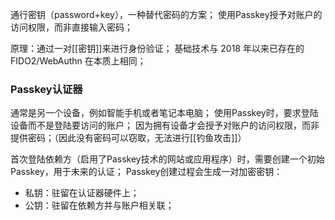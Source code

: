 通行密钥（password+key），一种替代密码的方案；
使用Passkey授予对账户的访问权限，而非直接输入密码；

原理：通过一对[[密钥]]来进行身份验证；
基础技术与 2018 年以来已存在的 FIDO2/WebAuthn 在本质上相同；
### Passkey认证器
通常是另一个设备，例如智能手机或者笔记本电脑；
使用Passkey时，要求登陆设备而不是登陆要访问的账户；
因为拥有设备才会授予对账户的访问权限，而非提供密码；（因此没有密码可以窃取，无法进行[[钓鱼攻击]]）

首次登陆依赖方（启用了Passkey技术的网站或应用程序）时，需要创建一个初始Passkey，用于未来的认证；
Passkey创建过程会生成一对加密密钥：
- 私钥：驻留在认证器硬件上；
- 公钥：驻留在依赖方并与账户相关联；


